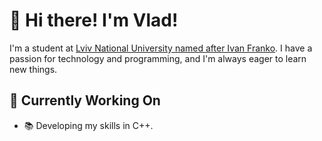 # 👋 Hi there! I'm Vlad!

I'm a student at [Lviv National University named after Ivan Franko](https://www.lnu.edu.ua). I have a passion for technology and programming, and I'm always eager to learn new things.

## 🔭 Currently Working On
- 📚 Developing my skills in C++.
